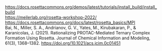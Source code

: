https://docs.rosettacommons.org/demos/latest/tutorials/install_build/install_build  
https://meilerlab.org/rosetta-workshop-2022/  
https://docs.rosettacommons.org/docs/latest/rosetta_basics/MPI  
Bai, N., Miller, S. A., Andrianov, G. V., Yates, M., Kirubakaran, P., & Karanicolas, J. (2021). Rationalizing PROTAC-Mediated Ternary Complex Formation Using Rosetta. Journal of Chemical Information and Modeling, 61(3), 1368–1382. https://doi.org/10.1021/acs.jcim.0c01451  

